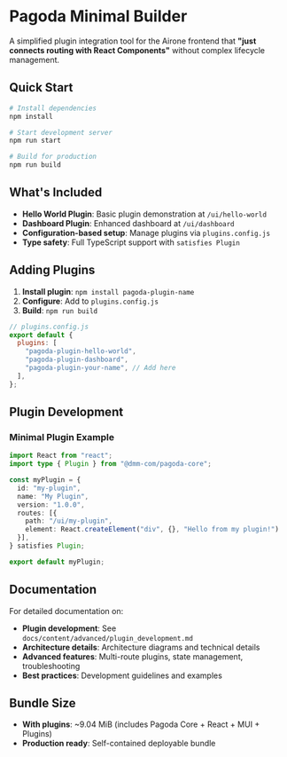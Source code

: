 # Pagoda Minimal Builder

A simplified plugin integration tool for the Airone frontend that **"just connects routing with React Components"** without complex lifecycle management.

## Quick Start

```bash
# Install dependencies
npm install

# Start development server  
npm run start

# Build for production
npm run build
```

## What's Included

- **Hello World Plugin**: Basic plugin demonstration at `/ui/hello-world`
- **Dashboard Plugin**: Enhanced dashboard at `/ui/dashboard` 
- **Configuration-based setup**: Manage plugins via `plugins.config.js`
- **Type safety**: Full TypeScript support with `satisfies Plugin`

## Adding Plugins

1. **Install plugin**: `npm install pagoda-plugin-name`
2. **Configure**: Add to `plugins.config.js`
3. **Build**: `npm run build`

```javascript
// plugins.config.js
export default {
  plugins: [
    "pagoda-plugin-hello-world",
    "pagoda-plugin-dashboard", 
    "pagoda-plugin-your-name", // Add here
  ],
};
```

## Plugin Development

### Minimal Plugin Example

```typescript
import React from "react";
import type { Plugin } from "@dmm-com/pagoda-core";

const myPlugin = {
  id: "my-plugin",
  name: "My Plugin", 
  version: "1.0.0",
  routes: [{
    path: "/ui/my-plugin",
    element: React.createElement("div", {}, "Hello from my plugin!")
  }],
} satisfies Plugin;

export default myPlugin;
```

## Documentation

For detailed documentation on:
- **Plugin development**: See `docs/content/advanced/plugin_development.md`
- **Architecture details**: Architecture diagrams and technical details
- **Advanced features**: Multi-route plugins, state management, troubleshooting
- **Best practices**: Development guidelines and examples

## Bundle Size

- **With plugins**: ~9.04 MiB (includes Pagoda Core + React + MUI + Plugins)
- **Production ready**: Self-contained deployable bundle
